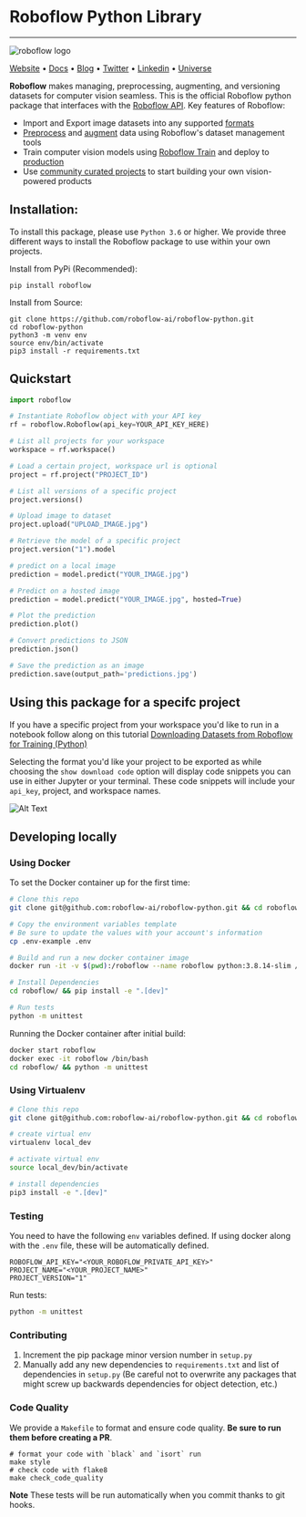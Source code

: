 # Roboflow Python Library

---
![roboflow logo](https://i.imgur.com/lXCoVt5.png)

[Website](https://docs.roboflow.com/python) • [Docs](https://docs.roboflow.com/python) • [Blog](https://blog.roboflow.com)
• [Twitter](https://twitter.com/roboflow) • [Linkedin](https://www.linkedin.com/company/roboflow-ai)
• [Universe](https://universe.roboflow.com)

**Roboflow** makes managing, preprocessing, augmenting, and versioning datasets for computer vision seamless. This is
the official Roboflow python package that interfaces with the [Roboflow API](https://docs.roboflow.com). Key features of
Roboflow:

- Import and Export image datasets into any supported [formats](https://roboflow.com/formats)
- [Preprocess](https://docs.roboflow.com/image-transformations/image-preprocessing)
  and [augment](https://docs.roboflow.com/image-transformations/image-augmentation) data using Roboflow's dataset
  management tools
- Train computer vision models using [Roboflow Train](https://docs.roboflow.com/train) and deploy
  to [production](https://docs.roboflow.com/inference)
- Use [community curated projects](https://universe.roboflow.com/) to start building your own vision-powered products

## Installation:

To install this package, please use `Python 3.6` or higher. We provide three different ways to install the Roboflow
package to use within your own projects.

Install from PyPi (Recommended):

```
pip install roboflow
```

Install from Source:

```
git clone https://github.com/roboflow-ai/roboflow-python.git
cd roboflow-python
python3 -m venv env
source env/bin/activate 
pip3 install -r requirements.txt
```

## Quickstart

```python
import roboflow

# Instantiate Roboflow object with your API key
rf = roboflow.Roboflow(api_key=YOUR_API_KEY_HERE)

# List all projects for your workspace
workspace = rf.workspace()

# Load a certain project, workspace url is optional
project = rf.project("PROJECT_ID")

# List all versions of a specific project
project.versions()

# Upload image to dataset
project.upload("UPLOAD_IMAGE.jpg")

# Retrieve the model of a specific project
project.version("1").model

# predict on a local image
prediction = model.predict("YOUR_IMAGE.jpg")

# Predict on a hosted image
prediction = model.predict("YOUR_IMAGE.jpg", hosted=True)

# Plot the prediction
prediction.plot()

# Convert predictions to JSON
prediction.json()

# Save the prediction as an image
prediction.save(output_path='predictions.jpg')
```

## Using this package for a specifc project

If you have a specific project from your workspace you'd like to run in a notebook follow along on this tutorial [Downloading Datasets from Roboflow for Training (Python)](https://www.youtube.com/watch?v=76E6esnez8E)

Selecting the format you'd like your project to be exported as while choosing the `show download code` option will display code snippets you can use in either Jupyter or your terminal. These code snippets will include your `api_key`, project, and workspace names.

![Alt Text](https://media.giphy.com/media/I5g06mUnVzdX7iT2Gf/giphy.gif)

## Developing locally

### Using Docker

To set the Docker container up for the first time:

```bash
# Clone this repo
git clone git@github.com:roboflow-ai/roboflow-python.git && cd roboflow-python

# Copy the environment variables template
# Be sure to update the values with your account's information
cp .env-example .env

# Build and run a new docker container image
docker run -it -v $(pwd):/roboflow --name roboflow python:3.8.14-slim /bin/bash

# Install Dependencies
cd roboflow/ && pip install -e ".[dev]"

# Run tests
python -m unittest
```

Running the Docker container after initial build:

```bash
docker start roboflow
docker exec -it roboflow /bin/bash
cd roboflow/ && python -m unittest
```

### Using Virtualenv

```bash
# Clone this repo
git clone git@github.com:roboflow-ai/roboflow-python.git && cd roboflow-python

# create virtual env
virtualenv local_dev

# activate virtual env
source local_dev/bin/activate

# install dependencies
pip3 install -e ".[dev]"
```

### Testing

You need to have the following `env` variables defined. If using docker along with the `.env` file, these will be automatically defined.

```
ROBOFLOW_API_KEY="<YOUR_ROBOFLOW_PRIVATE_API_KEY>"
PROJECT_NAME="<YOUR_PROJECT_NAME>"
PROJECT_VERSION="1"
```

Run tests:

```bash
python -m unittest
```

### Contributing

1. Increment the pip package minor version number in `setup.py`
1. Manually add any new dependencies to `requirements.txt` and list of dependencies in `setup.py` (Be careful not to overwrite any packages that might screw up backwards dependencies for object detection, etc.)

### Code Quality

We provide a `Makefile` to format and ensure code quality. **Be sure to run them before creating a PR**.

```
# format your code with `black` and `isort` run
make style
# check code with flake8
make check_code_quality
```

**Note** These tests will be run automatically when you commit thanks to git hooks.
